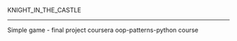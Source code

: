 KNIGHT_IN_THE_CASTLE
__________________________________________________________________________
Simple game - final project coursera oop-patterns-python course
